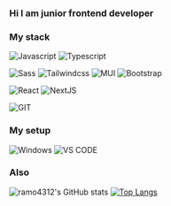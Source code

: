 ### Hi I am junior frontend developer

### My stack

![Javascript](https://img.shields.io/badge/javascript-%23000.svg?style=for-the-badge&logo=javascript)
![Typescript](https://img.shields.io/badge/typescript-%23000.svg?style=for-the-badge&logo=typescript)

![Sass](https://img.shields.io/badge/sass-%23000.svg?style=for-the-badge&logo=sass)
![Tailwindcss](https://img.shields.io/badge/tailwindcss-%23000.svg?style=for-the-badge&logo=tailwindcss)
![MUI](https://img.shields.io/badge/mui-%23000.svg?style=for-the-badge&logo=mui)
![Bootstrap](https://img.shields.io/badge/bootstrap-%23000.svg?style=for-the-badge&logo=bootstrap)

![React](https://img.shields.io/badge/reactjs-%23000.svg?style=for-the-badge&logo=react&logoColor=%2361DAFB)
![NextJS](https://img.shields.io/badge/nextjs-%23000.svg?style=for-the-badge&logo=nextdotjs)

![GIT](https://img.shields.io/badge/git-%23000.svg?logo=git&style=for-the-badge)

### My setup

![Windows](https://img.shields.io/badge/windows-%23000.svg?logo=macos&style=for-the-badge&logoColor=white)
![VS CODE](https://img.shields.io/badge/vscode-%23000.svg?logo=visualstudiocode&style=for-the-badge)

### Also

![ramo4312's GitHub stats](https://github-readme-stats.vercel.app/api?username=ramo4312&show_icons=true&theme=transparent&hide_border=true)
[![Top Langs](https://github-readme-stats.vercel.app/api/top-langs/?username=ramo4312&layout=compact&theme=transparent&hide_border=true)](https://github.com/ramo4312/github-readme-stats)

<!-- [![spotify-github-profile](https://spotify-github-profile.vercel.app/api/view?uid=31njek746omirm4ncvnpfvjchzzu&cover_image=true&theme=default&show_offline=false&background_color=121212&interchange=false&bar_color_cover=false)](https://spotify-github-profile.vercel.app/api/view?uid=31njek746omirm4ncvnpfvjchzzu&redirect=true) -->
